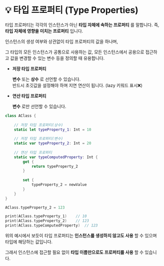 # 💡 타입 프로퍼티 (Type Properties)

타입 프로퍼티는 각각의 인스턴스가 아닌 **타입 자체에 속하는 프로퍼티** 를 말합니다. 즉, **타입 자체에 영향을 미치는 프로퍼티** 입니다.

인스턴스의 생성 여부와 상관없이 타입 프로퍼티의 값을 하나며,

그 타입의 모든 인스턴스가 공통으로 사용하는 값, 모든 인스턴스에서 공용으로 접근하고 값을 변경할 수 있는 변수 등을 정의할 때 유용합니다.

-   **저장 타입 프로퍼티**  
      
    **변수** 또는 **상수** 로 선언할 수 있습니다.  
    반드시 초깃값을 설정해야 하며 지연 연산이 됩니다. (lazy 키워드 표시❌)
-   **연산 타입 프로퍼티**  
      
    **변수** 로만 선언할 수 있습니다.

```Swift
class AClass {
    
    // 저장 타입 프로퍼티(상수)
    static let typeProperty_1: Int = 10
    
    // 저장 타입 프로퍼티(변수)
    static var typeProperty_2: Int = 20
    
    // 연산 타입 프로퍼티
    static var typeComputedProperty: Int {
        get {
            return typeProperty_2
        }
        
        set {
            typeProperty_2 = newValue
        }
    }
}

AClass.typeProperty_2 = 123

print(AClass.typeProperty_1)    // 10
print(AClass.typeProperty_2)    // 123
print(AClass.typeComputedProperty)  // 123

```

위의 예시에서 보듯이 타입 프로퍼티는 **인스턴스를 생성하지 않고도 사용** 할 수 있으며 타입에 해당하는 값입니다.

그래서 인스턴스에 접근할 필요 없이 **타입 이름만으로도 프로퍼티를 사용** 할 수 있습니다.
